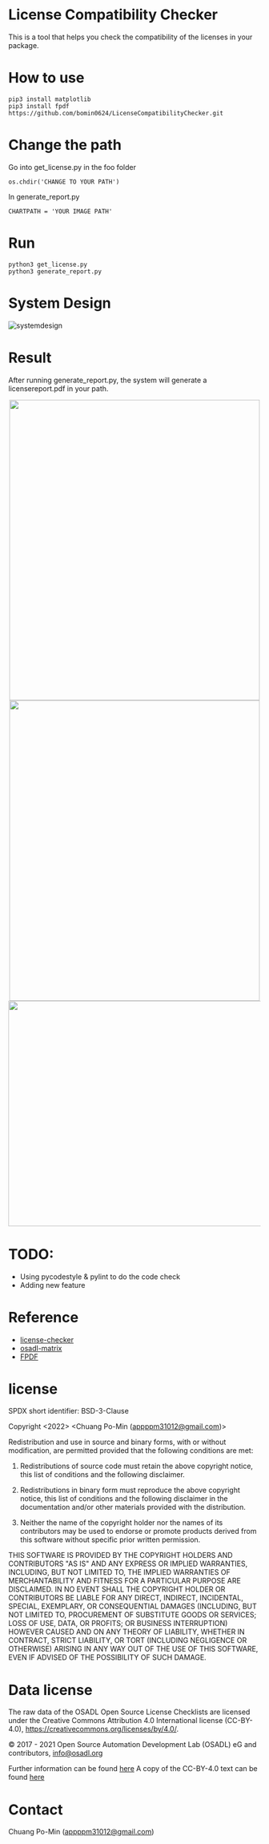 # License Compatibility Checker

This is a tool that helps you check the compatibility of the licenses in your package.

# How to use
```
pip3 install matplotlib
pip3 install fpdf
https://github.com/bomin0624/LicenseCompatibilityChecker.git
```
# Change the path 

Go into get_license.py in the foo folder

```
os.chdir('CHANGE TO YOUR PATH')
```
In generate_report.py
```
CHARTPATH = 'YOUR IMAGE PATH'
```
# Run
```
python3 get_license.py
python3 generate_report.py
```
# System Design

![systemdesign](https://imgur.com/a8Xyy98.png)

# Result
<p>
After running generate_report.py, the system will generate a licensereport.pdf in your path.<br>

<div align=center><img width="500" height="600" src="https://imgur.com/UOXlALb.png"/> </div>

<div align=center><img width="500" height="600" src="https://imgur.com/HTERkqS.png"/> </div>

<div align=center><img width="900" height="450" src="https://imgur.com/kiYWCi2.png"/> </div>

</p>

# TODO:
- Using pycodestyle & pylint to do the code check
- Adding new feature

# Reference
- [license-checker](https://github.com/davglass/license-checker)
- [osadl-matrix](https://github.com/priv-kweihmann/osadl-matrix)
- [FPDF](https://pyfpdf.readthedocs.io/en/latest/reference/FPDF/index.html)

# license
SPDX short identifier: BSD-3-Clause

Copyright <2022> <Chuang Po-Min (appppm31012@gmail.com)>

Redistribution and use in source and binary forms, with or without modification, are permitted provided that the following conditions are met:

1. Redistributions of source code must retain the above copyright notice, this list of conditions and the following disclaimer.

2. Redistributions in binary form must reproduce the above copyright notice, this list of conditions and the following disclaimer in the documentation and/or other materials provided with the distribution.

3. Neither the name of the copyright holder nor the names of its contributors may be used to endorse or promote products derived from this software without specific prior written permission.

THIS SOFTWARE IS PROVIDED BY THE COPYRIGHT HOLDERS AND CONTRIBUTORS "AS IS" AND ANY EXPRESS OR IMPLIED WARRANTIES, INCLUDING, BUT NOT LIMITED TO, THE IMPLIED WARRANTIES OF MERCHANTABILITY AND FITNESS FOR A PARTICULAR PURPOSE ARE DISCLAIMED. IN NO EVENT SHALL THE COPYRIGHT HOLDER OR CONTRIBUTORS BE LIABLE FOR ANY DIRECT, INDIRECT, INCIDENTAL, SPECIAL, EXEMPLARY, OR CONSEQUENTIAL DAMAGES (INCLUDING, BUT NOT LIMITED TO, PROCUREMENT OF SUBSTITUTE GOODS OR SERVICES; LOSS OF USE, DATA, OR PROFITS; OR BUSINESS INTERRUPTION) HOWEVER CAUSED AND ON ANY THEORY OF LIABILITY, WHETHER IN CONTRACT, STRICT LIABILITY, OR TORT (INCLUDING NEGLIGENCE OR OTHERWISE) ARISING IN ANY WAY OUT OF THE USE OF THIS SOFTWARE, EVEN IF ADVISED OF THE POSSIBILITY OF SUCH DAMAGE.

# Data license

The raw data of the OSADL Open Source License Checklists are licensed under the Creative Commons Attribution 4.0 International license (CC-BY-4.0), https://creativecommons.org/licenses/by/4.0/.

© 2017 - 2021 Open Source Automation Development Lab (OSADL) eG and contributors, info@osadl.org

Further information can be found [here](https://www.osadl.org/Access-to-raw-data.oss-compliance-raw-data-access.0.html)
A copy of the CC-BY-4.0 text can be found [here](LICENSE.ccby40)

# Contact 
Chuang Po-Min (appppm31012@gmail.com)
